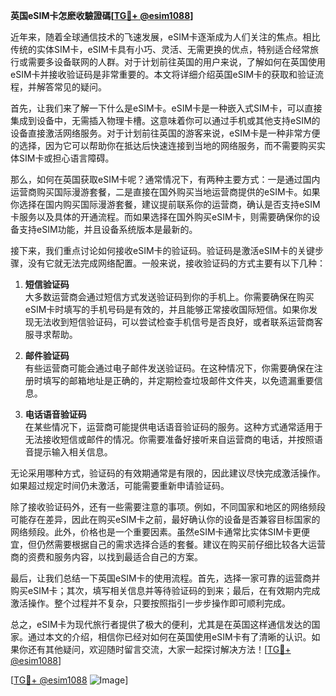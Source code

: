 **英国eSIM卡怎麽收驗證碼[[TG💪+ @esim1088](https://t.me/s/esim1088)]**

近年来，随着全球通信技术的飞速发展，eSIM卡逐渐成为人们关注的焦点。相比传统的实体SIM卡，eSIM卡具有小巧、灵活、无需更换的优点，特别适合经常旅行或需要多设备联网的人群。对于计划前往英国的用户来说，了解如何在英国使用eSIM卡并接收验证码是非常重要的。本文将详细介绍英国eSIM卡的获取和验证流程，并解答常见的疑问。

首先，让我们来了解一下什么是eSIM卡。eSIM卡是一种嵌入式SIM卡，可以直接集成到设备中，无需插入物理卡槽。这意味着你可以通过手机或其他支持eSIM的设备直接激活网络服务。对于计划前往英国的游客来说，eSIM卡是一种非常方便的选择，因为它可以帮助你在抵达后快速连接到当地的网络服务，而不需要购买实体SIM卡或担心语言障碍。

那么，如何在英国获取eSIM卡呢？通常情况下，有两种主要方式：一是通过国内运营商购买国际漫游套餐，二是直接在国外购买当地运营商提供的eSIM卡。如果你选择在国内购买国际漫游套餐，建议提前联系你的运营商，确认是否支持eSIM卡服务以及具体的开通流程。而如果选择在国外购买eSIM卡，则需要确保你的设备支持eSIM功能，并且设备系统版本是最新的。

接下来，我们重点讨论如何接收eSIM卡的验证码。验证码是激活eSIM卡的关键步骤，没有它就无法完成网络配置。一般来说，接收验证码的方式主要有以下几种：

1. **短信验证码**  
   大多数运营商会通过短信方式发送验证码到你的手机上。你需要确保在购买eSIM卡时填写的手机号码是有效的，并且能够正常接收国际短信。如果你发现无法收到短信验证码，可以尝试检查手机信号是否良好，或者联系运营商客服寻求帮助。

2. **邮件验证码**  
   有些运营商可能会通过电子邮件发送验证码。在这种情况下，你需要确保在注册时填写的邮箱地址是正确的，并定期检查垃圾邮件文件夹，以免遗漏重要信息。

3. **电话语音验证码**  
   在某些情况下，运营商可能提供电话语音验证码的服务。这种方式通常适用于无法接收短信或邮件的情况。你需要准备好接听来自运营商的电话，并按照语音提示输入相关信息。

无论采用哪种方式，验证码的有效期通常是有限的，因此建议尽快完成激活操作。如果超过规定时间仍未激活，可能需要重新申请验证码。

除了接收验证码外，还有一些需要注意的事项。例如，不同国家和地区的网络频段可能存在差异，因此在购买eSIM卡之前，最好确认你的设备是否兼容目标国家的网络频段。此外，价格也是一个重要因素。虽然eSIM卡通常比实体SIM卡更便宜，但仍然需要根据自己的需求选择合适的套餐。建议在购买前仔细比较各大运营商的资费和服务内容，以找到最适合自己的方案。

最后，让我们总结一下英国eSIM卡的使用流程。首先，选择一家可靠的运营商并购买eSIM卡；其次，填写相关信息并等待验证码的到来；最后，在有效期内完成激活操作。整个过程并不复杂，只要按照指引一步步操作即可顺利完成。

总之，eSIM卡为现代旅行者提供了极大的便利，尤其是在英国这样通信发达的国家。通过本文的介绍，相信你已经对如何在英国使用eSIM卡有了清晰的认识。如果你还有其他疑问，欢迎随时留言交流，大家一起探讨解决方法！[[TG💪+ @esim1088](https://t.me/s/esim1088)]

[[TG💪+ @esim1088](https://t.me/s/esim1088) ![Image](https://i.postimg.cc/4NQfJmqS/Snipaste-2025-05-13-00-14-12.png)]